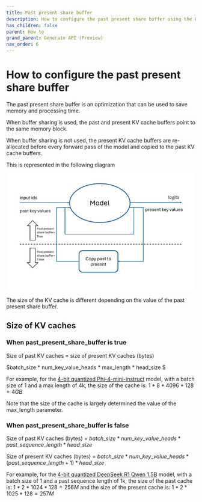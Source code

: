```yaml
---
title: Past present share buffer
description: How to configure the past present share buffer using the ONNX Runtime generate() API
has_children: false
parent: How to
grand_parent: Generate API (Preview)
nav_order: 6
---
```


# How to configure the past present share buffer

The past present share buffer is an optimization that can be used to save memory and processing time.

When buffer sharing is used, the past and present KV cache buffers point to the same memory block.

When buffer sharing is not used, the present KV cache buffers are re-allocated before every forward pass of the model and copied to the past KV cache buffers.

This is represented in the following diagram

![alt text](../../../images/past-present-share-buffer.png)

The size of the KV cache is different depending on the value of the past present share buffer.


## Size of KV caches

### When past_present_share_buffer is true

Size of past KV caches = size of present KV caches (bytes)

$batch\_size * num\_key\_value\_heads * max\_length * head\_size
$

For example, for the [4-bit quantized Phi-4-mini-instruct](https://huggingface.co/microsoft/Phi-4-mini-instruct-onnx) model, with a batch size of 1 and a max length of 4k, the size of the cache is: $1 * 8 * 4096 * 128 = 4GB$


Note that the size of the cache is largely determined the value of the max_length parameter.


### When past_present_share_buffer is false

Size of past KV caches (bytes) = $batch\_size * num\_key\_value\_heads * past\_sequence\_length * head\_size$

Size of present KV caches (bytes) = $batch\_size *  num\_key\_value\_heads * (past\_sequence\_length + 1) *  head\_size$

For example, for the [4-bit quantized DeepSeek R1 Qwen 1.5B](https://huggingface.co/onnxruntime/DeepSeek-R1-Distill-ONNX) model, with a batch size of 1 and a past sequence length of 1k, the size of the past cache is: $1 * 2 * 1024 * 128 = 256M$ and the size of the present cache is: $1 * 2 * 1025 * 128 = 257M$





